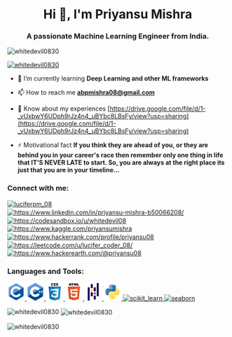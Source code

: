 <h1 align="center">Hi 👋, I'm Priyansu Mishra</h1>
<h3 align="center">A passionate Machine Learning Engineer from India.</h3>

<p align="left"> <img src="https://komarev.com/ghpvc/?username=whitedevil0830&label=Profile%20views&color=0e75b6&style=flat" alt="whitedevil0830" /> </p>

<p align="left"> <a href="https://github.com/ryo-ma/github-profile-trophy"><img src="https://github-profile-trophy.vercel.app/?username=whitedevil0830" alt="whitedevil0830" /></a> </p>

- 🌱 I’m currently learning **Deep Learning and other ML frameworks**

- 📫 How to reach me **abpmishra08@gmail.com**

- 📄 Know about my experiences [https://drive.google.com/file/d/1-_vUxbwY6UDph9rJz4n4_uBYbc8LBsFy/view?usp=sharing](https://drive.google.com/file/d/1-_vUxbwY6UDph9rJz4n4_uBYbc8LBsFy/view?usp=sharing)

- ⚡ Motivational fact **If you think they are ahead of you, or they are behind you in your career's race then remember only one thing in life that IT'S NEVER LATE to start. So, you are always at the right place its just that you are in your timeline...**

<h3 align="left">Connect with me:</h3>
<p align="left">
<a href="https://twitter.com/luciferpm_08" target="blank"><img align="center" src="https://raw.githubusercontent.com/rahuldkjain/github-profile-readme-generator/master/src/images/icons/Social/twitter.svg" alt="luciferpm_08" height="30" width="40" /></a>
<a href="https://linkedin.com/in/https://www.linkedin.com/in/priyansu-mishra-b50066208/" target="blank"><img align="center" src="https://raw.githubusercontent.com/rahuldkjain/github-profile-readme-generator/master/src/images/icons/Social/linked-in-alt.svg" alt="https://www.linkedin.com/in/priyansu-mishra-b50066208/" height="30" width="40" /></a>
<a href="https://codesandbox.com/https://codesandbox.io/u/whitedevil08" target="blank"><img align="center" src="https://raw.githubusercontent.com/rahuldkjain/github-profile-readme-generator/master/src/images/icons/Social/codesandbox.svg" alt="https://codesandbox.io/u/whitedevil08" height="30" width="40" /></a>
<a href="https://kaggle.com/https://www.kaggle.com/priyansumishra" target="blank"><img align="center" src="https://raw.githubusercontent.com/rahuldkjain/github-profile-readme-generator/master/src/images/icons/Social/kaggle.svg" alt="https://www.kaggle.com/priyansumishra" height="30" width="40" /></a>
<a href="https://www.hackerrank.com/https://www.hackerrank.com/profile/priyansu08" target="blank"><img align="center" src="https://raw.githubusercontent.com/rahuldkjain/github-profile-readme-generator/master/src/images/icons/Social/hackerrank.svg" alt="https://www.hackerrank.com/profile/priyansu08" height="30" width="40" /></a>
<a href="https://www.leetcode.com/https://leetcode.com/u/lucifer_coder_08/" target="blank"><img align="center" src="https://raw.githubusercontent.com/rahuldkjain/github-profile-readme-generator/master/src/images/icons/Social/leet-code.svg" alt="https://leetcode.com/u/lucifer_coder_08/" height="30" width="40" /></a>
<a href="https://www.hackerearth.com/https://www.hackerearth.com/@priyansu08" target="blank"><img align="center" src="https://raw.githubusercontent.com/rahuldkjain/github-profile-readme-generator/master/src/images/icons/Social/hackerearth.svg" alt="https://www.hackerearth.com/@priyansu08" height="30" width="40" /></a>
</p>

<h3 align="left">Languages and Tools:</h3>
<p align="left"> <a href="https://www.cprogramming.com/" target="_blank" rel="noreferrer"> <img src="https://raw.githubusercontent.com/devicons/devicon/master/icons/c/c-original.svg" alt="c" width="40" height="40"/> </a> <a href="https://www.w3schools.com/cpp/" target="_blank" rel="noreferrer"> <img src="https://raw.githubusercontent.com/devicons/devicon/master/icons/cplusplus/cplusplus-original.svg" alt="cplusplus" width="40" height="40"/> </a> <a href="https://www.w3schools.com/css/" target="_blank" rel="noreferrer"> <img src="https://raw.githubusercontent.com/devicons/devicon/master/icons/css3/css3-original-wordmark.svg" alt="css3" width="40" height="40"/> </a> <a href="https://www.w3.org/html/" target="_blank" rel="noreferrer"> <img src="https://raw.githubusercontent.com/devicons/devicon/master/icons/html5/html5-original-wordmark.svg" alt="html5" width="40" height="40"/> </a> <a href="https://pandas.pydata.org/" target="_blank" rel="noreferrer"> <img src="https://raw.githubusercontent.com/devicons/devicon/2ae2a900d2f041da66e950e4d48052658d850630/icons/pandas/pandas-original.svg" alt="pandas" width="40" height="40"/> </a> <a href="https://www.python.org" target="_blank" rel="noreferrer"> <img src="https://raw.githubusercontent.com/devicons/devicon/master/icons/python/python-original.svg" alt="python" width="40" height="40"/> </a> <a href="https://scikit-learn.org/" target="_blank" rel="noreferrer"> <img src="https://upload.wikimedia.org/wikipedia/commons/0/05/Scikit_learn_logo_small.svg" alt="scikit_learn" width="40" height="40"/> </a> <a href="https://seaborn.pydata.org/" target="_blank" rel="noreferrer"> <img src="https://seaborn.pydata.org/_images/logo-mark-lightbg.svg" alt="seaborn" width="40" height="40"/> </a> </p>

<p><img align="left" src="https://github-readme-stats.vercel.app/api/top-langs?username=whitedevil0830&show_icons=true&locale=en&layout=compact" alt="whitedevil0830" /></p>

<p>&nbsp;<img align="center" src="https://github-readme-stats.vercel.app/api?username=whitedevil0830&show_icons=true&locale=en" alt="whitedevil0830" /></p>

<p><img align="center" src="https://github-readme-streak-stats.herokuapp.com/?user=whitedevil0830&" alt="whitedevil0830" /></p>
